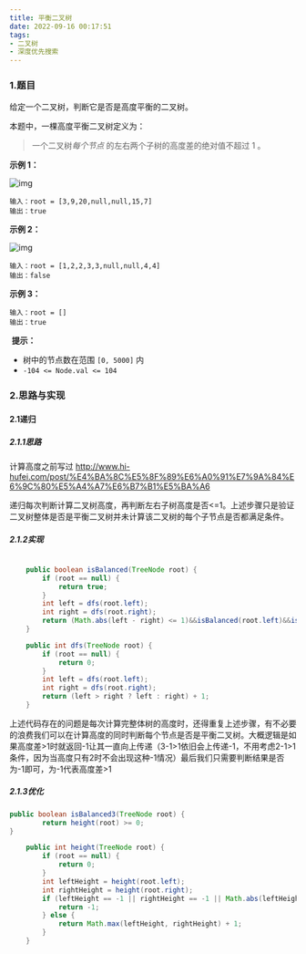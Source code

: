 ```yaml
---
title: 平衡二叉树
date: 2022-09-16 00:17:51
tags:
- 二叉树
- 深度优先搜索
---
```


### 1.题目

给定一个二叉树，判断它是否是高度平衡的二叉树。

本题中，一棵高度平衡二叉树定义为：

> 一个二叉树*每个节点* 的左右两个子树的高度差的绝对值不超过 1 。

**示例 1：**

![img](http://image.hi-hufei.com/typora/balance_1.jpg)

```
输入：root = [3,9,20,null,null,15,7]
输出：true
```

**示例 2：**

![img](http://image.hi-hufei.com/typora/balance_2.jpg)

```
输入：root = [1,2,2,3,3,null,null,4,4]
输出：false
```

**示例 3：**

```
输入：root = []
输出：true
```

​	**提示：**

- 树中的节点数在范围 `[0, 5000]` 内
- `-104 <= Node.val <= 104`

### 2.思路与实现

#### 2.1递归

##### 2.1.1思路

计算高度之前写过 http://www.hi-hufei.com/post/%E4%BA%8C%E5%8F%89%E6%A0%91%E7%9A%84%E6%9C%80%E5%A4%A7%E6%B7%B1%E5%BA%A6

递归每次判断计算二叉树高度，再判断左右子树高度是否<=1。上述步骤只是验证二叉树整体是否是平衡二叉树并未计算该二叉树的每个子节点是否都满足条件。

##### 2.1.2实现

``` java

    public boolean isBalanced(TreeNode root) {
        if (root == null) {
            return true;
        }
        int left = dfs(root.left);
        int right = dfs(root.right);
        return (Math.abs(left - right) <= 1)&&isBalanced(root.left)&&isBalanced(root.right);
    }

    public int dfs(TreeNode root) {
        if (root == null) {
            return 0;
        }
        int left = dfs(root.left);
        int right = dfs(root.right);
        return (left > right ? left : right) + 1;
    }
```

上述代码存在的问题是每次计算完整体树的高度时，还得重复上述步骤，有不必要的浪费我们可以在计算高度的同时判断每个节点是否是平衡二叉树。大概逻辑是如果高度差>1时就返回-1让其一直向上传递（3-1>1依旧会上传递-1，不用考虑2-1>1条件，因为当高度只有2时不会出现这种-1情况）最后我们只需要判断结果是否为-1即可，为-1代表高度差>1

##### 2.1.3优化

``` java
public boolean isBalanced3(TreeNode root) {
        return height(root) >= 0;
}

    public int height(TreeNode root) {
        if (root == null) {
            return 0;
        }
        int leftHeight = height(root.left);
        int rightHeight = height(root.right);
        if (leftHeight == -1 || rightHeight == -1 || Math.abs(leftHeight - rightHeight) > 1) {
            return -1;
        } else {
            return Math.max(leftHeight, rightHeight) + 1;
        }
    }
```

